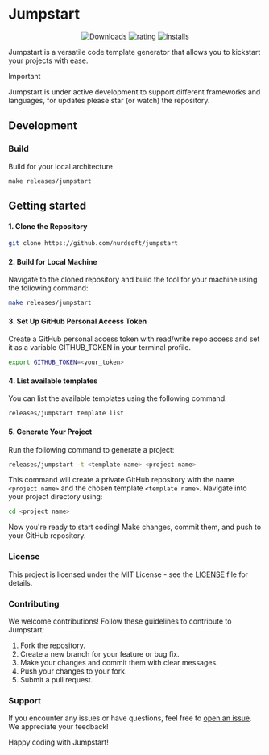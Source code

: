 # Jumpstart

<div align="center">

[![Downloads](https://img.shields.io/visual-studio-marketplace/d/nurdsoft.jumpstartbnd?label=Downloads&colorA=2D2A56&colorB=6164FA)](https://marketplace.visualstudio.com/items?itemName=nurdsoft.jumpstartbnd)
[![rating](https://img.shields.io/visual-studio-marketplace/r/nurdsoft.jumpstartbnd?label=Ratings&colorA=2D2A56&colorB=6164FA)](https://marketplace.visualstudio.com/items?itemName=nurdsoft.jumpstartbnd)
[![installs](https://img.shields.io/visual-studio-marketplace/i/nurdsoft.jumpstartbnd?label=Installs&colorA=2D2A56&colorB=6164FA)](https://marketplace.visualstudio.com/items?itemName=nurdsoft.jumpstartbnd)


</div>

Jumpstart is a versatile code template generator that allows you to kickstart your projects with ease. 
> [!IMPORTANT]
> Jumpstart is under active development to support different frameworks and languages, for updates please star (or watch) the repository.

## Development

### Build

Build for your local architecture

```
make releases/jumpstart
```
## Getting started

#### 1. Clone the Repository

```bash
git clone https://github.com/nurdsoft/jumpstart
```
#### 2. Build for Local Machine

Navigate to the cloned repository and build the tool for your machine using the following command:
```bash
make releases/jumpstart
```

#### 3. Set Up GitHub Personal Access Token
Create a GitHub personal access token with read/write repo access and set it as a variable GITHUB_TOKEN in your terminal profile.
```bash
export GITHUB_TOKEN=<your_token>
```
#### 4. List available templates
You can list the available templates using the following command:
```bash
releases/jumpstart template list
```
#### 5. Generate Your Project
Run the following command to generate a project:
```bash
releases/jumpstart -t <template name> <project name>
```
This command will create a private GitHub repository with the name ```<project name>``` and the chosen template ```<template name>```. Navigate into your project directory using:
```bash
cd <project name>
```
Now you're ready to start coding! Make changes, commit them, and push to your GitHub repository.

### License
This project is licensed under the MIT License - see the [LICENSE](https://github.com/nurdsoft/jumpstart/blob/main/LICENCE.md) file for details.

### Contributing
We welcome contributions! Follow these guidelines to contribute to Jumpstart:

1. Fork the repository.
2. Create a new branch for your feature or bug fix.
3. Make your changes and commit them with clear messages.
4. Push your changes to your fork.
5. Submit a pull request.

### Support
If you encounter any issues or have questions, feel free to [open an issue](https://github.com/nurdsoft/jumpstart/issues). We appreciate your feedback!


Happy coding with Jumpstart!
